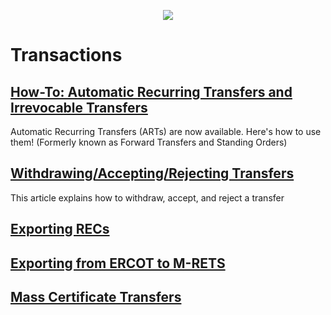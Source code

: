 <p align="center">
  <img align="center" src="https://www.mrets.org/wp-content/uploads/2019/08/mrets_logo_@2x-2.png">
</p>

# Transactions

## [How-To: Automatic Recurring Transfers and Irrevocable Transfers](https://mrets.github.io/Help/transactions_automatic_recurring_transfers)
Automatic Recurring Transfers (ARTs) are now available. Here's how to use them! (Formerly known as Forward Transfers and Standing Orders)

## [Withdrawing/Accepting/Rejecting Transfers](https://mrets.github.io/Help/transactions_withdrawing_accepting_rejecting_transfers)
This article explains how to withdraw, accept, and reject a transfer

## [Exporting RECs](https://mrets.github.io/Help/certificates_exporting_certifcates)

## [Exporting from ERCOT to M-RETS](https://github.com/mrets/Help/master/ercot.md)

## [Mass Certificate Transfers](https://mrets.github.io/Help/transactions_mass_certificate_transfers.md)
